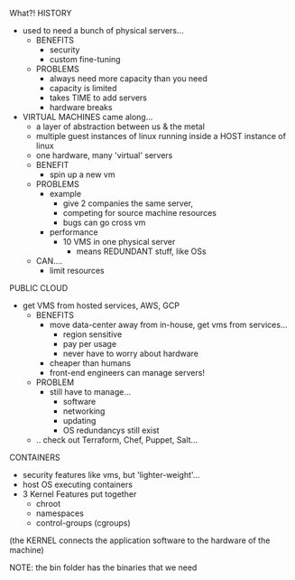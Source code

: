 What?!
HISTORY
- used to need a bunch of physical servers…
    - BENEFITS
        - security
        - custom fine-tuning
    - PROBLEMS
        - always need more capacity than you need
        - capacity is limited
        - takes TIME to add servers
        - hardware breaks
- VIRTUAL MACHINES came along...
    - a layer of abstraction between us & the metal
    - multiple guest instances of linux running inside a HOST instance of  linux
    - one hardware, many 'virtual' servers
    - BENEFIT
        - spin up a new vm
    - PROBLEMS
        - example
            - give 2 companies the same server,
            - competing for source machine resources
            - bugs can go cross vm
        - performance
            - 10 VMS in one physical server
                - means REDUNDANT stuff, like OSs
    - CAN….
        - limit resources

PUBLIC CLOUD
- get VMS from hosted services, AWS, GCP
    - BENEFITS
        - move data-center away from in-house, get vms from services...
          - region sensitive
          - pay per usage
          - never have to worry about hardware
        - cheaper than humans
        - front-end engineers can manage servers!
    - PROBLEM
        - still have to manage…
            - software
            - networking
            - updating
            - OS redundancys still exist
    - .. check out Terraform, Chef, Puppet, Salt...

CONTAINERS
- security features like vms, but 'lighter-weight'...
- host OS executing containers
- 3 Kernel Features put together
    - chroot
    - namespaces
    - control-groups (cgroups)

(the KERNEL connects the application software to the hardware of the machine)

NOTE: the bin folder has the binaries that we need